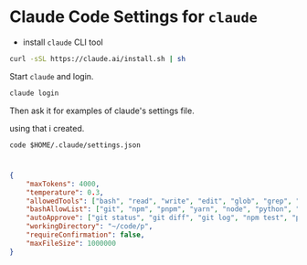 # Claude Code Settings for `claude`

- install `claude` CLI tool

```bash
curl -sSL https://claude.ai/install.sh | sh
``` 

Start `claude` and login.

```bash
claude login
```


Then ask it for examples of claude's settings file.

using that i created. 

`code $HOME/.claude/settings.json`


#
```json
{
    "maxTokens": 4000,
    "temperature": 0.3,
    "allowedTools": ["bash", "read", "write", "edit", "glob", "grep", "task"],
    "bashAllowList": ["git", "npm", "pnpm", "yarn", "node", "python", "pip", "cargo", "rustc", "go", "docker"],
    "autoApprove": ["git status", "git diff", "git log", "npm test", "pnpm test", "cargo test"],
    "workingDirectory": "~/code/p",
    "requireConfirmation": false,
    "maxFileSize": 1000000
}
```
